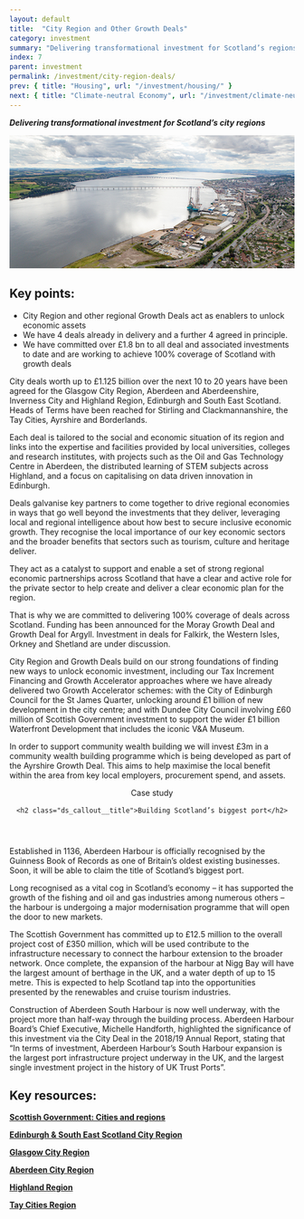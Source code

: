 ```yaml
---
layout: default
title:  "City Region and Other Growth Deals"
category: investment
summary: "Delivering transformational investment for Scotland’s regions."
index: 7
parent: investment
permalink: /investment/city-region-deals/
prev: { title: "Housing", url: "/investment/housing/" }
next: { title: "Climate-neutral Economy", url: "/investment/climate-neutral-economy/" }
---
```

***Delivering transformational investment for Scotland’s city regions***

![An aerial photograph of the Dundee waterfront](/assets/images/pageimages/Investment.10.jpg)

## Key points:

- City Region and other regional Growth Deals act as enablers to unlock economic assets
- We have 4 deals already in delivery and a further 4 agreed in principle.
- We have committed over £1.8 bn to all deal and associated investments to date and are working to achieve 100% coverage of Scotland with growth deals

City deals worth up to £1.125 billion over the next 10 to 20 years have been agreed for the Glasgow City Region, Aberdeen and Aberdeenshire, Inverness City and Highland Region, Edinburgh and South East Scotland. Heads of Terms have been reached for Stirling and Clackmannanshire, the Tay Cities, Ayrshire and Borderlands.

Each deal is tailored to the social and economic situation of its region and links into the expertise and facilities provided by local universities, colleges and research institutes, with projects such as the Oil and Gas Technology Centre in Aberdeen, the distributed learning of STEM subjects across Highland, and a focus on capitalising on data driven innovation in Edinburgh.

Deals galvanise key partners to come together to drive regional economies in ways that go well beyond the investments that they deliver, leveraging local and regional intelligence about how best to secure inclusive economic growth.  They recognise the local importance of our key economic sectors and the broader benefits that sectors such as tourism, culture and heritage deliver.

They act as a catalyst to support and enable a set of strong regional economic partnerships across Scotland that have a clear and active role for the private sector to help create and deliver a clear economic plan for the region.

That is why we are committed to delivering 100% coverage of deals across Scotland.  Funding has been announced for the Moray Growth Deal and Growth Deal for Argyll.  Investment in deals for Falkirk, the Western Isles, Orkney and Shetland are under discussion.

City Region and Growth Deals build on our strong foundations of finding new ways to unlock economic investment, including our Tax Increment Financing and Growth Accelerator approaches where we have already delivered  two Growth Accelerator schemes: with the City of Edinburgh Council for the St James Quarter, unlocking around £1 billion of new development in the city centre; and with Dundee City Council involving £60 million of Scottish Government investment to support the wider £1 billion Waterfront Development that includes the iconic V&A Museum.

In order to support community wealth building we will invest £3m in a community wealth building programme which is being developed as part of the Ayrshire Growth Deal. This aims to help maximise the local benefit within the area from key local employers, procurement spend, and assets.

<div class="ds_callout">
<header>
    <div class="ds_callout__label ds_content-label">Case study</div>

    <h2 class="ds_callout__title">Building Scotland’s biggest port</h2>
</header>

<div class="ds_callout__content" markdown="1">
Established in 1136, Aberdeen Harbour is officially recognised by the Guinness Book of Records as one of Britain’s oldest existing businesses. Soon, it will be able to claim the title of Scotland’s biggest port.

Long recognised as a vital cog in Scotland’s economy – it has supported the growth of the fishing and oil and gas industries among numerous others – the harbour is undergoing a major modernisation programme that will open the door to new markets.

The Scottish Government has committed up to £12.5 million to the overall project cost of £350 million, which will be used contribute to the infrastructure necessary to connect the harbour extension to the broader network. Once complete, the expansion of the harbour at Nigg Bay will have the largest amount of berthage in the UK, and a water depth of up to 15 metre. This is expected to help Scotland tap into the opportunities presented by the renewables and cruise tourism industries.

Construction of Aberdeen South Harbour is now well underway, with the project more than half-way through the building process.  Aberdeen Harbour Board’s Chief Executive, Michelle Handforth, highlighted the significance of this investment via the City Deal in the 2018/19 Annual Report, stating that “In terms of investment, Aberdeen Harbour’s South Harbour expansion is the largest port infrastructure project underway in the UK, and the largest single investment project in the history of UK Trust Ports”.
</div>
</div>

## Key resources:

**[Scottish Government: Cities and regions](https://www.gov.scot/policies/cities-regions/regional-growth-deals/)**

**[Edinburgh & South East Scotland City Region](http://www.acceleratinggrowth.org.uk/)**

**[Glasgow City Region](http://www.glasgowcityregion.co.uk/)**

**[Aberdeen City Region](http://www.abzdeal.com/)**

**[Highland Region](https://www.highland.gov.uk/cityregiondeal)**

**[Tay Cities Region](https://www.taycities.co.uk/)**
